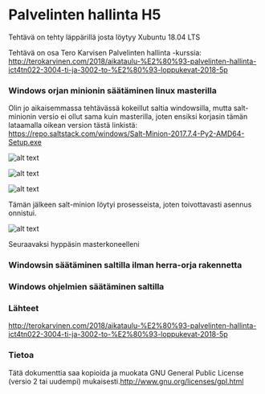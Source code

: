 # Palvelinten hallinta H5

Tehtävä on tehty läppärillä josta löytyy Xubuntu 18.04 LTS

Tehtävä on osa Tero Karvisen Palvelinten hallinta -kurssia:
http://terokarvinen.com/2018/aikataulu-%E2%80%93-palvelinten-hallinta-ict4tn022-3004-ti-ja-3002-to-%E2%80%93-loppukevat-2018-5p

### Windows orjan minionin säätäminen linux masterilla
Olin jo aikaisemmassa tehtävässä kokeillut saltia windowsilla, mutta 
salt-minionin versio ei ollut sama kuin masterilla, joten ensiksi 
korjasin tämän lataamalla oikean version tästä linkistä: 
https://repo.saltstack.com/windows/Salt-Minion-2017.7.4-Py2-AMD64-Setup.exe

![alt text](https://puu.sh/C819a/4df9a98731.png "delete this")

![alt text](https://puu.sh/C81c6/0db321e836.png "juuh")

![alt text](https://puu.sh/C81e3/fdcb4db52c.png "jooh")

Tämän jälkeen salt-minion löytyi prosesseista, joten toivottavasti 
asennus onnistui.

![alt text](https://puu.sh/C81gA/1ef71740a6.png ";)")

Seuraavaksi hyppäsin masterkoneelleni

### Windowsin säätäminen saltilla ilman herra-orja rakennetta

### Windows ohjelmien säätäminen saltilla

### Lähteet
http://terokarvinen.com/2018/aikataulu-%E2%80%93-palvelinten-hallinta-ict4tn022-3004-ti-ja-3002-to-%E2%80%93-loppukevat-2018-5p
### Tietoa
Tätä dokumenttia saa kopioida ja muokata GNU General Public License 
(versio 2 tai uudempi) mukaisesti.http://www.gnu.org/licenses/gpl.html
